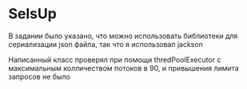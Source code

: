 # SelsUp

В задании было указано, что можно использовать библиотеки для сериализации json файла, так что я использовал jackson

Написанный класс проверял при помощи thredPoolExecutor с максимальным колличеством потоков в 90, и привышения лимита запросов не было

